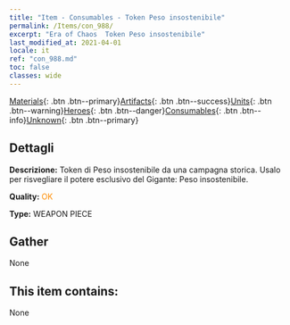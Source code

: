 ```yaml
---
title: "Item - Consumables - Token Peso insostenibile"
permalink: /Items/con_988/
excerpt: "Era of Chaos  Token Peso insostenibile"
last_modified_at: 2021-04-01
locale: it
ref: "con_988.md"
toc: false
classes: wide
---
```

 [Materials](/it/Items/){: .btn .btn--primary}[Artifacts](/it/Items/Artifacts/){: .btn .btn--success}[Units](/it/Items/Units/){: .btn .btn--warning}[Heroes](/it/Items/Heroes/){: .btn .btn--danger}[Consumables](/it/Items/Consumables/){: .btn .btn--info}[Unknown](/it/Items/Unknown/){: .btn .btn--primary}

## Dettagli
 **Descrizione:** Token di Peso insostenibile da una campagna storica. Usalo per risvegliare il potere esclusivo del Gigante: Peso insostenibile.

 **Quality:** <span style="color: #FF8C00">OK</span>

 **Type:** WEAPON PIECE

## Gather

  None

## This item contains:

  None

